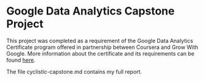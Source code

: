 # Google Data Analytics Capstone Project

This project was completed as a requirement of the Google Data Analytics Certificate program offered in partnership between Coursera and Grow With Google. More information about the certificate and its requirements can be found [here](https://grow.google/certificates/data-analytics/#?modal_active=none).

The file cyclistic-capstone.md contains my full report.
